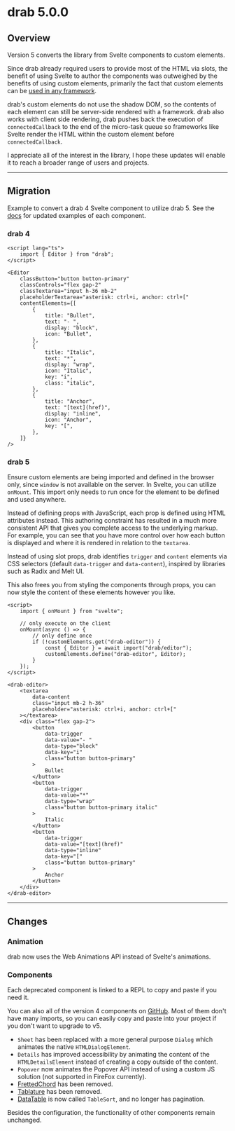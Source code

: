 # drab 5.0.0

## Overview

Version 5 converts the library from Svelte components to custom elements.

Since drab already required users to provide most of the HTML via slots, the benefit of using Svelte to author the components was outweighed by the benefits of using custom elements, primarily the fact that custom elements can be [used in any framework](http://drab.robino.dev/getting-started/#frameworks).

drab's custom elements do not use the shadow DOM, so the contents of each element can still be server-side rendered with a framework. drab also works with client side rendering, drab pushes back the execution of `connectedCallback` to the end of the micro-task queue so frameworks like Svelte render the HTML within the custom element before `connectedCallback`.

I appreciate all of the interest in the library, I hope these updates will enable it to reach a broader range of users and projects.

---

## Migration

Example to convert a drab 4 Svelte component to utilize drab 5. See the [docs](https://drab.robino.dev) for updated examples of each component.

### drab 4

```svelte
<script lang="ts">
	import { Editor } from "drab";
</script>

<Editor
	classButton="button button-primary"
	classControls="flex gap-2"
	classTextarea="input h-36 mb-2"
	placeholderTextarea="asterisk: ctrl+i, anchor: ctrl+["
	contentElements={[
		{
			title: "Bullet",
			text: "- ",
			display: "block",
			icon: "Bullet",
		},
		{
			title: "Italic",
			text: "*",
			display: "wrap",
			icon: "Italic",
			key: "i",
			class: "italic",
		},
		{
			title: "Anchor",
			text: "[text](href)",
			display: "inline",
			icon: "Anchor",
			key: "[",
		},
	]}
/>
```

### drab 5

Ensure custom elements are being imported and defined in the browser only, since `window` is not available on the server. In Svelte, you can utilize `onMount`. This import only needs to run once for the element to be defined and used anywhere.

Instead of defining props with JavaScript, each prop is defined using HTML attributes instead. This authoring constraint has resulted in a much more consistent API that gives you complete access to the underlying markup. For example, you can see that you have more control over how each button is displayed and where it is rendered in relation to the `textarea`.

Instead of using slot props, drab identifies `trigger` and `content` elements via CSS selectors (default `data-trigger` and `data-content`), inspired by libraries such as Radix and Melt UI.

This also frees you from styling the components through props, you can now style the content of these elements however you like.

```svelte
<script>
	import { onMount } from "svelte";

	// only execute on the client
	onMount(async () => {
		// only define once
		if (!customElements.get("drab-editor")) {
			const { Editor } = await import("drab/editor");
			customElements.define("drab-editor", Editor);
		}
	});
</script>

<drab-editor>
	<textarea
		data-content
		class="input mb-2 h-36"
		placeholder="asterisk: ctrl+i, anchor: ctrl+["
	></textarea>
	<div class="flex gap-2">
		<button
			data-trigger
			data-value="- "
			data-type="block"
			data-key="i"
			class="button button-primary"
		>
			Bullet
		</button>
		<button
			data-trigger
			data-value="*"
			data-type="wrap"
			class="button button-primary italic"
		>
			Italic
		</button>
		<button
			data-trigger
			data-value="[text](href)"
			data-type="inline"
			data-key="["
			class="button button-primary"
		>
			Anchor
		</button>
	</div>
</drab-editor>
```

---

## Changes

### Animation

drab now uses the Web Animations API instead of Svelte's animations.

### Components

Each deprecated component is linked to a REPL to copy and paste if you need it.

You can also all of the version 4 components on [GitHub](https://github.com/rossrobino/drab/tree/6f6387b802c656ba430426ad0b089183848a62d2). Most of them don't have many imports, so you can easily copy and paste into your project if you don't want to upgrade to v5.

- `Sheet` has been replaced with a more general purpose `Dialog` which animates the native `HTMLDialogElement`.
- `Details` has improved accessibility by animating the content of the `HTMLDetailsElement` instead of creating a copy outside of the content.
- `Popover` now animates the Popover API instead of using a custom JS solution (not supported in FireFox currently).
- [FrettedChord](https://svelte.dev/repl/5771d5c3f3c34137a174c8c402ca0b2d?version=4.2.9) has been removed.
- [Tablature](https://svelte.dev/repl/58493c48090e4b53b49b4cf85c72630e?version=4.2.9) has been removed.
- [DataTable](https://svelte.dev/repl/8babcab952224548b5378e1daaf9274f?version=4.2.9) is now called `TableSort`, and no longer has pagination.

Besides the configuration, the functionality of other components remain unchanged.
